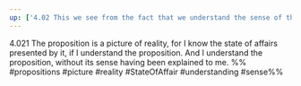 ```yaml
---
up: ['4.02 This we see from the fact that we understand the sense of the propositional sign']
---
```

4.021 The proposition is a picture of reality, for I know the state of affairs presented by it, if I understand the proposition. And I understand the proposition, without its sense having been explained to me.
%%
#propositions #picture #reality #StateOfAffair #understanding #sense%%